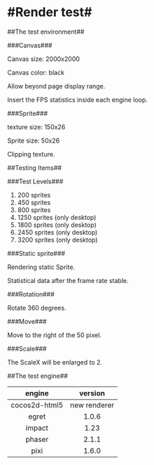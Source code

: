 #Render test#
============================

##The test environment##

###Canvas###

Canvas size: 2000x2000

Canvas color: black

Allow beyond page display range.

Insert the FPS statistics inside each engine loop.

###Sprite###

texture size: 150x26

Sprite size: 50x26

Clipping texture.

##Testing Items##

###Test Levels###

1. 200 sprites
2. 450 sprites
3. 800 sprites
4. 1250 sprites (only desktop)
5. 1800 sprites (only desktop)
6. 2450 sprites (only desktop)
7. 3200 sprites (only desktop)

###Static sprite###

Rendering static Sprite.

Statistical data after the frame rate stable.

###Rotation###

Rotate 360 degrees.

###Move###

Move to the right of the 50 pixel.

###Scale###

The ScaleX will be enlarged to 2.

##The test engine##

|engine|version|
|:-:|:-:|
|cocos2d-html5|new renderer|
|egret|1.0.6|
|impact|1.23|
|phaser|2.1.1|
|pixi|1.6.0|
